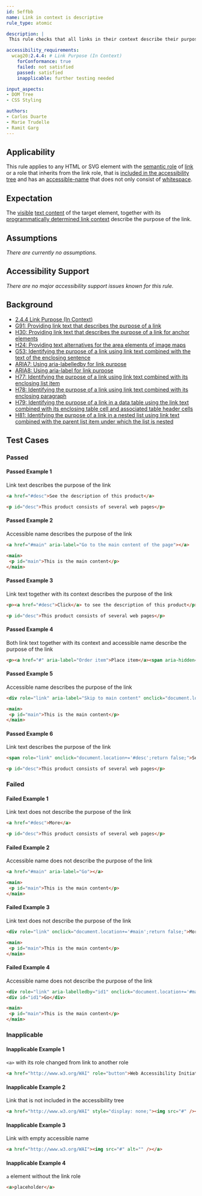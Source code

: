 ```yaml
---
id: 5effbb
name: Link in context is descriptive
rule_type: atomic

description: | 
 This rule checks that all links in their context describe their purpose

accessibility_requirements: 
  wcag20:2.4.4: # Link Purpose (In Context) 
    forConformance: true
    failed: not satisfied
    passed: satisfied
    inapplicable: further testing needed

input_aspects:
- DOM Tree
- CSS Styling

authors:
- Carlos Duarte
- Marie Trudelle 
- Ramit Garg
---
```


## Applicability

This rule applies to any HTML or SVG element with the [semantic role](#semantic-role) of [link](https://www.w3.org/TR/wai-aria/#link) or a role that inherits from the link role, that is [included in the accessibility tree](#included-in-the-accessibility-tree) and has an [accessible-name](#accessible-name) that does not only consist of [whitespace](#whitespace).

## Expectation

The [visible](#visible) [text content](#text-content) of the target element, together with its [programmatically determined link context](#programmatically-determined-link-context) describe the purpose of the link.

## Assumptions

_There are currently no assumptions._

## Accessibility Support

_There are no major accessibility support issues known for this rule._

## Background

- [2.4.4 Link Purpose (In Context)](https://www.w3.org/WAI/WCAG21/Understanding/link-purpose-in-context.html)
- [G91: Providing link text that describes the purpose of a link](https://www.w3.org/WAI/WCAG21/Techniques/general/G91)
- [H30: Providing link text that describes the purpose of a link for anchor elements](https://www.w3.org/WAI/WCAG21/Techniques/html/H30)
- [H24: Providing text alternatives for the area elements of image maps](https://www.w3.org/WAI/WCAG21/Techniques/html/H24)
- [G53: Identifying the purpose of a link using link text combined with the text of the enclosing sentence](https://www.w3.org/TR/2016/NOTE-WCAG20-TECHS-20161007/G53)
- [ARIA7: Using aria-labelledby for link purpose](https://www.w3.org/WAI/WCAG21/Techniques/aria/ARIA7)
- [ARIA8: Using aria-label for link purpose](https://www.w3.org/WAI/WCAG21/Techniques/aria/ARIA8)
- [H77: Identifying the purpose of a link using link text combined with its enclosing list item](https://www.w3.org/WAI/WCAG21/Techniques/html/H77)
- [H78: Identifying the purpose of a link using link text combined with its enclosing paragraph](https://www.w3.org/WAI/WCAG21/Techniques/html/H78)
- [H79: Identifying the purpose of a link in a data table using the link text combined with its enclosing table cell and associated table header cells](https://www.w3.org/WAI/WCAG21/Techniques/html/H79)
- [H81: Identifying the purpose of a link in a nested list using link text combined with the parent list item under which the list is nested](https://www.w3.org/WAI/WCAG21/Techniques/html/H81)

## Test Cases

### Passed

#### Passed Example 1

Link text describes the purpose of the link

```html
<a href="#desc">See the description of this product</a> 

<p id="desc">This product consists of several web pages</p>
```

#### Passed Example 2

Accessible name describes the purpose of the link

```html
<a href="#main" aria-label="Go to the main content of the page"></a>

<main>
 <p id="main">This is the main content</p>
</main>
```

#### Passed Example 3

Link text together with its context describes the purpose of the link

```html
<p><a href="#desc">Click</a> to see the description of this product</p>

<p id="desc">This product consists of several web pages</p>
```

#### Passed Example 4

Both link text together with its context and accessible name describe the purpose of the link

```html
<p><a href="#" aria-label="Order item">Place item</a><span aria-hidden="true"> in shopping cart</span></p>
```

#### Passed Example 5

Accessible name describes the purpose of the link

```html
<div role="link" aria-label="Skip to main content" onclick="document.location+='#main';return false;"></div>

<main>
 <p id="main">This is the main content</p>
</main>
```

#### Passed Example 6

Link text describes the purpose of the link

```html
<span role="link" onclick="document.location+='#desc';return false;">See description of the project</span>

<p id="desc">This product consists of several web pages</p>
```


### Failed

#### Failed Example 1

Link text does not describe the purpose of the link

```html
<a href="#desc">More</a>

<p id="desc">This product consists of several web pages</p>
```

#### Failed Example 2

Accessible name does not describe the purpose of the link

```html
<a href="#main" aria-label="Go"></a>

<main>
 <p id="main">This is the main content</p>
</main>
```

#### Failed Example 3

Link text does not describe the purpose of the link

```html
<div role="link" onclick="document.location+='#main';return false;">More</div>

<main>
 <p id="main">This is the main content</p>
</main>
```

#### Failed Example 4

Accessible name does not describe the purpose of the link

```html
<div role="link" aria-labelledby="id1" onclick="document.location+='#main';return false;"></div>
<div id="id1">Go</div>

<main>
 <p id="main">This is the main content</p>
</main>
```


### Inapplicable 

#### Inapplicable Example 1

`<a>` with its role changed from link to another role

```html
<a href="http://www.w3.org/WAI" role="button">Web Accessibility Initiative (WAI)</a>
```

#### Inapplicable Example 2

Link that is not included in the accessibility tree

```html
<a href="http://www.w3.org/WAI" style="display: none;"><img src="#" /></a>
```

#### Inapplicable Example 3

Link with empty accessible name

```html
<a href="http://www.w3.org/WAI"><img src="#" alt="" /></a>
```

#### Inapplicable Example 4

`a` element without the link role

```html
<a>placeholder</a>
```
